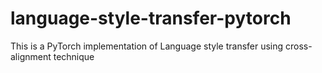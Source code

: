 # language-style-transfer-pytorch
This is a PyTorch implementation of Language style transfer using cross-alignment technique